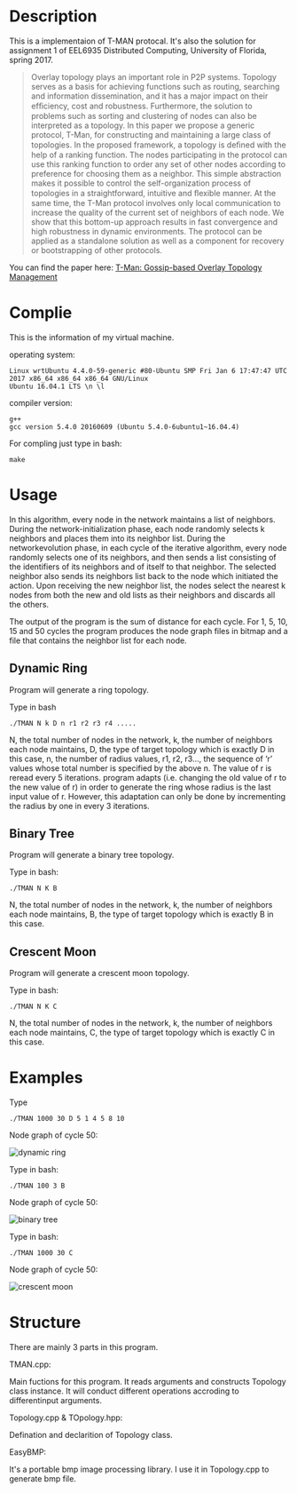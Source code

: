 
# Description

This is a implementaion of T-MAN protocal. It's also the solution for assignment 1 of EEL6935 Distributed Computing, University of Florida, spring 2017.

>Overlay topology plays an important role in P2P systems. Topology serves as a basis for achieving functions such as routing, searching and information dissemination, and it has a major impact on their efﬁciency, cost and robustness. Furthermore, the solution to problems such as sorting and clustering of nodes can also be interpreted as a topology. In this paper we propose a generic protocol, T-Man, for constructing and maintaining a large class of topologies. In the proposed framework, a topology is deﬁned with the help of a ranking function. The nodes participating in the protocol can use this ranking function to order any set of other nodes according to preference for choosing them as a neighbor. This simple abstraction makes it possible to control the self-organization process of topologies in a straightforward, intuitive and ﬂexible manner. At the same time, the T-Man protocol involves only local communication to increase the quality of the current set of neighbors of each node. We show that this bottom-up approach results in fast convergence and high robustness in dynamic environments. The protocol can be applied as a standalone solution as well as a component for recovery or bootstrapping of other protocols.

You can find the paper here: [T-Man: Gossip-based Overlay Topology Management](http://www.cs.unibo.it/babaoglu/papers/pdf/tman)

# Complie 

This is the information of my virtual machine.

operating system:

	Linux wrtUbuntu 4.4.0-59-generic #80-Ubuntu SMP Fri Jan 6 17:47:47 UTC 2017 x86_64 x86_64 x86_64 GNU/Linux
	Ubuntu 16.04.1 LTS \n \l

compiler version:

	g++
	gcc version 5.4.0 20160609 (Ubuntu 5.4.0-6ubuntu1~16.04.4) 


For compling just type in bash:

	make
	
# Usage

In this algorithm, every node in the network maintains a list of neighbors. During the network-initialization phase, each node randomly selects k neighbors and places them into its neighbor list. During the networkevolution phase, in each cycle of the iterative algorithm, every node randomly selects one of its neighbors, and then sends a list consisting of the identifiers of its neighbors and of itself to that neighbor. The selected neighbor also sends its neighbors list back to the node which initiated the action. Upon receiving the new neighbor list, the nodes select the nearest k nodes from both the new and old lists as their neighbors and discards all the others.

The output of the program is the sum of distance for each cycle. For 1, 5, 10, 15 and 50 cycles the program produces the node graph files in bitmap and a file that contains the neighbor list for each node.

## Dynamic Ring

Program will generate a ring topology.

Type in bash
	
	./TMAN N k D n r1 r2 r3 r4 .....

N, the total number of nodes in the network, k, the number of neighbors each node maintains, D, the type of target topology which is exactly D in this case, n, the number of radius values, r1, r2, r3…, the sequence of ‘r’ values whose total number is specified by the above n. The value of r is reread every 5 iterations. program adapts (i.e. changing the old value of r to the new value  of r) in order to generate the ring whose radius is the last input value of r. However, this adaptation can only be done by incrementing the radius by one in every 3 iterations. 

## Binary Tree

Program will generate a binary tree topology.

Type in bash:

	./TMAN N K B
	
N, the total number of nodes in the network, k, the number of neighbors each node maintains, B, the type of target topology which is exactly B in this case.

## Crescent Moon

Program will generate a crescent moon topology.

Type in bash:

	./TMAN N K C

N, the total number of nodes in the network, k, the number of neighbors each node maintains, C, the type of target topology which is exactly C in this case.

# Examples

Type 

	./TMAN 1000 30 D 5 1 4 5 8 10
	
Node graph of cycle 50:

![dynamic ring](D_N1000_k30_50.bmp)


Type in bash:

	./TMAN 100 3 B
	
Node graph of cycle 50:

![binary tree](B_N100_k3_50.bmp)


Type in bash:

	./TMAN 1000 30 C
	
Node graph of cycle 50:

![crescent moon](C_N1000_k30_50.bmp)


# Structure
There are mainly 3 parts in this program.

TMAN.cpp:

Main fuctions for this program. It reads arguments and constructs Topology class instance. It will conduct different operations accroding to differentinput arguments.


Topology.cpp & TOpology.hpp:
	
Defination and declarition of Topology class.


EasyBMP:
	
	
It's a portable bmp image processing library. I use it in Topology.cpp to generate bmp file.
